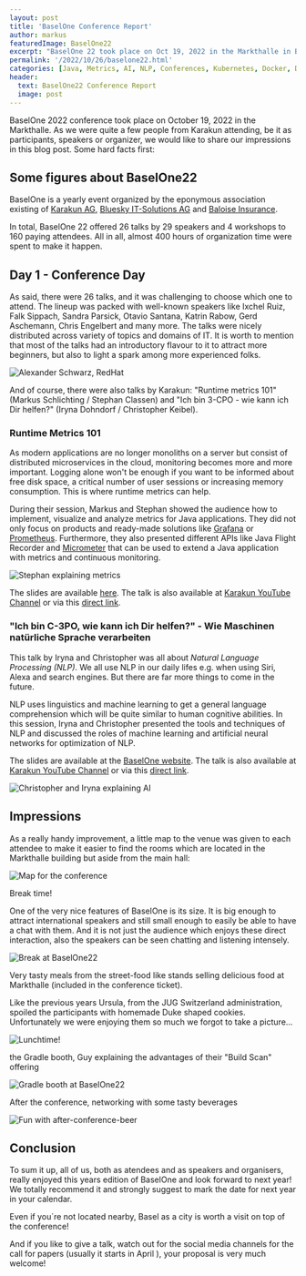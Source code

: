 ```yaml
---
layout: post
title: 'BaselOne Conference Report'
author: markus
featuredImage: BaselOne22
excerpt: "BaselOne 22 took place on Oct 19, 2022 in the Markthalle in Basel, Switzerland. Let us have a look back at this amazing event from different views: as one of the organizers, as speaker and as attendees."
permalink: '/2022/10/26/baselone22.html'
categories: [Java, Metrics, AI, NLP, Conferences, Kubernetes, Docker, DevOps, Istio, Service Mesh]
header:
  text: BaselOne22 Conference Report
  image: post
---
```


BaselOne 2022 conference took place on October 19, 2022 in the Markthalle. As we were quite a few people from Karakun attending, be it as participants, speakers or organizer, we would like to share our impressions in this blog post. Some hard facts first:

## Some figures about BaselOne22 
BaselOne is a yearly event organized by the eponymous association existing of [Karakun AG](https://karakun.com), [Bluesky IT-Solutions AG](https://bluesky-it.ch) and [Baloise Insurance](https://baloise.com).

In total, BaselOne 22 offered 26 talks by 29 speakers and 4 workshops to 160 paying attendees. All in all, almost 400 hours of organization time were spent to make it happen.



## Day 1 - Conference Day

As said, there were 26 talks, and it was challenging to choose which one to attend. 
The lineup was packed with well-known speakers like Ixchel Ruiz, Falk Sippach, Sandra Parsick, Otavio Santana, Katrin Rabow, Gerd Aschemann, Chris Engelbert and many more. 
The talks were nicely distributed across variety of topics and domains of IT. 
It is worth to mention that most of the talks had an introductory flavour to it to attract more beginners, but also to light a spark among more experienced folks.

![Alexander Schwarz, RedHat](/assets/posts/2022-10-25-basel-one/Basel-One-29.jpg)

And of course, there were also talks by Karakun: "Runtime metrics 101" (Markus Schlichting / Stephan Classen) and "Ich bin 3-CPO - wie kann ich Dir helfen?" (Iryna Dohndorf / Christopher Keibel).

### Runtime Metrics 101

As modern applications are no longer monoliths on a server but consist of distributed microservices in the cloud, monitoring becomes more and more important.
 Logging alone won't be enough if you want to be informed about free disk space, a critical number of user sessions or increasing memory consumption. 
 This is where runtime metrics can help.

During their session, Markus and Stephan showed the audience how to implement, visualize and analyze metrics for Java applications. 
They did not only focus on products and ready-made solutions like [Grafana](https://grafana.com) or [Prometheus](https://prometheus.io). 
Furthermore, they also presented different APIs like Java Flight Recorder and [Micrometer](https://micrometer.io) that can be used to extend a Java application with metrics and continuous monitoring.

![Stephan explaining metrics](/assets/posts/2022-10-25-basel-one/IMG_1530.jpeg)

The slides are available [here](https://dev.karakun.com/assets/talks/Slidedeck_RuntimeMetriken101_BaselOne.pdf). 
The talk is also available at [Karakun YouTube Channel](https://karakun.com/youtube) or via this [direct link](https://youtu.be/XBtFGwqy7yE). 

### "Ich bin C-3PO, wie kann ich Dir helfen?" - Wie Maschinen natürliche Sprache verarbeiten 

This talk by Iryna and Christopher was all about *Natural Language Processing (NLP)*.
We all use NLP in our daily lifes e.g. when using Siri, Alexa and search engines. 
But there are far more things to come in the future. 

NLP uses linguistics and machine learning to get a general language comprehension which will be quite similar to human cognitive abilities. 
In this session, Iryna and Christopher presented the tools and techniques of NLP and discussed the roles of machine learning and artificial neural networks for optimization of NLP. 

The slides are available at the [BaselOne website](https://baselone.ch/dam/baselone2022/assets/Slides2022/BaselOne2022_C-3PO.pdf). 
The talk is also available at [Karakun YouTube Channel](https://karakun.com/youtube) or via this [direct link](https://youtu.be/Z47sGjK5hXc).

![Christopher and Iryna explaining AI](/assets/posts/2022-10-25-basel-one/IMG_1535.jpeg)


## Impressions

As a really handy improvement, a little map to the venue was given to each attendee to make it easier to find the rooms which are located in the Markthalle building but aside from the main hall:

![Map for the conference](/assets/posts/2022-10-25-basel-one/IMG_1525.jpeg)

Break time!

One of the very nice features of BaselOne is its size.
It is big enough to attract international speakers and still small enough to easily be able to have a chat with them.
And it is not just the audience which enjoys these direct interaction, also the speakers can be seen chatting and listening intensely.

![Break at BaselOne22](/assets/posts/2022-10-25-basel-one/Basel-One-57.jpg)

Very tasty meals from the street-food like stands selling delicious food at Markthalle (included in the conference ticket).

Like the previous years Ursula, from the JUG Switzerland administration, spoiled the participants with homemade Duke shaped cookies.
Unfortunately we were enjoying them so much we forgot to take a picture...

![Lunchtime!](/assets/posts/2022-10-25-basel-one/IMG_1534.jpeg)

the Gradle booth, Guy explaining the advantages of their "Build Scan" offering

![Gradle booth at BaselOne22](/assets/posts/2022-10-25-basel-one/Basel-One-189.jpg)

After the conference, networking with some tasty beverages

![Fun with after-conference-beer](/assets/posts/2022-10-25-basel-one/Basel-One-190.jpg)

## Conclusion

To sum it up, all of us, both as atendees and as speakers and organisers, really enjoyed this years edition of BaselOne and look forward to next year! 
We totally recommend it and strongly suggest to mark the date for next year in your calendar.

Even if you´re not located nearby, Basel as a city is worth a visit on top of the conference! 

And if you like to give a talk, watch out for the social media channels for the call for papers (usually it starts in April ), your proposal is very much welcome!